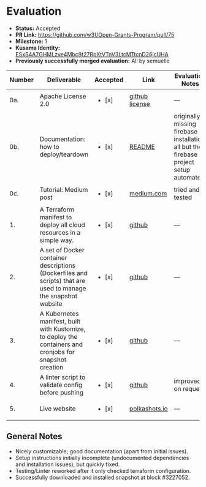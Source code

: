 # Evaluation

- **Status:** Accepted
- **PR Link:** https://github.com/w3f/Open-Grants-Program/pull/75
- **Milestone:** 1
- **Kusama Identity:** [ESxS4A7GHMLzve4Mbc9t27RpXtVTnV3LtcMTtcnD26jcUHA](https://polkascan.io/pre/kusama/account/ESxS4A7GHMLzve4Mbc9t27RpXtVTnV3LtcMTtcnD26jcUHA)
- **Previously successfully merged evaluation:** All by semuelle

| Number | Deliverable                                                                                                   | Accepted               | Link                                                                                                                                    | Evaluation Notes                                                                       |
| ------ | ------------------------------------------------------------------------------------------------------------- | ---------------------- | --------------------------------------------------------------------------------------------------------------------------------------- | -------------------------------------------------------------------------------------- |
| 0a.    | Apache License 2.0                                                                                            | <ul><li>[x] </li></ul> | [github license](https://github.com/midl-dev/polkadot-snapshot-generator/blob/c0e0ce21cc52934d98bd36166277bd2acaa9edb8/LICENSE)         | —                                                                                      |
| 0b.    | Documentation: how to deploy/teardown                                                                         | <ul><li>[x] </li></ul> | [README](https://github.com/midl-dev/polkadot-snapshot-generator/blob/c0e0ce21cc52934d98bd36166277bd2acaa9edb8/README.md#how-to-deploy) | originally missing firebase installation; all but the firebase project setup automated |
| 0c.    | Tutorial: Medium post                                                                                         | <ul><li>[x] </li></ul> | [medium.com](https://midl-dev.medium.com/faster-bringup-of-a-polkadot-validator-with-polkashots-io-2e6fb79869d7)                        | tried and tested                                                                       |
| 1.     | A Terraform manifest to deploy all cloud resources in a simple way.                                           | <ul><li>[x] </li></ul> | [github](https://github.com/midl-dev/polkadot-snapshot-generator/tree/e7f0eaae87d36b4b96fe5b84af4917d9747b9a68/terraform)               | —                                                                                      |
| 2.     | A set of Docker container descriptions (Dockerfiles and scripts) that are used to manage the snapshot website | <ul><li>[x] </li></ul> | [github](https://github.com/midl-dev/polkadot-snapshot-generator/tree/e7f0eaae87d36b4b96fe5b84af4917d9747b9a68/docker)                  | —                                                                                      |
| 3.     | A Kubernetes manifest, built with Kustomize, to deploy the containers and cronjobs for snapshot creation      | <ul><li>[x] </li></ul> | [github](https://github.com/midl-dev/polkadot-snapshot-generator/tree/e7f0eaae87d36b4b96fe5b84af4917d9747b9a68/k8s)                     | —                                                                                      |
| 4.     | A linter script to validate config before pushing                                                             | <ul><li>[x] </li></ul> | [github](https://github.com/midl-dev/polkadot-snapshot-generator/blob/e7f0eaae87d36b4b96fe5b84af4917d9747b9a68/lint.sh)                 | improved on request                                                                    |
| 5.     | Live website                                                                                                  | <ul><li>[x] </li></ul> | [polkashots.io](https://polkashots.io)                                                                                                  | —                                                                                      |

## General Notes

- Nicely customizable; good documentation (apart from initial issues).
- Setup instructions initially incomplete (undocumented dependencies and installation issues), but quickly fixed.
- Testing/Linter reworked after it only checked terraform configuration.
- Successfully downloaded and installed snapshot at block #3227052.
